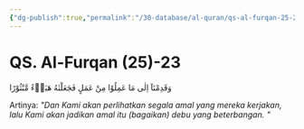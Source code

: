 ```yaml
---
{"dg-publish":true,"permalink":"/30-database/al-quran/qs-al-furqan-25-23/"}
---
```



# QS. Al-Furqan (25)-23
وَقَدِمْنَآ اِلٰى مَا عَمِلُوْا مِنْ عَمَلٍ فَجَعَلْنٰهُ هَبَاۤءً مَّنْثُوْرًا 

Artinya: *"Dan Kami akan perlihatkan segala amal yang mereka kerjakan, lalu Kami akan jadikan amal itu (bagaikan) debu yang beterbangan. "*

